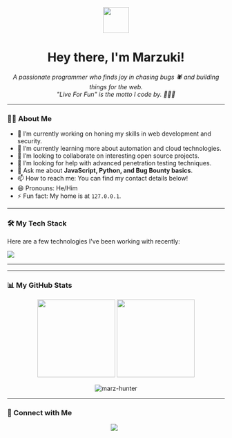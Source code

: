 <div align="center">
  <img src="https://media.giphy.com/media/v1.Y2lkPTc5MGI3NjExN2YyZDNlNGQ0MWM0NmRhMzEwZGU5ZWM5NGE4ZDY3YjU3YzFhNzM1OCZlcD12MV9pbnRlcm5hbF9naWZzX2dpZklkJmN0PWc/IxmG3x1d2J2tW/giphy.gif" width="60" />
  <h1>
    Hey there, I'm Marzuki!
  </h1>
</div>

<div align="center">
  <em>
    A passionate programmer who finds joy in chasing bugs 🕷️ and building things for the web.
    <br />
    "Live For Fun" is the motto I code by. 👨🏻‍💻
  </em>
</div>

---

### 🙋‍♂️ About Me

-   🔭 I’m currently working on honing my skills in web development and security.
-   🌱 I’m currently learning more about automation and cloud technologies.
-   👯 I’m looking to collaborate on interesting open source projects.
-   🤔 I’m looking for help with advanced penetration testing techniques.
-   💬 Ask me about **JavaScript, Python, and Bug Bounty basics**.
-   📫 How to reach me: You can find my contact details below!
-   😄 Pronouns: He/Him
-   ⚡ Fun fact: My home is at `127.0.0.1`.

---

### 🛠️ My Tech Stack

Here are a few technologies I've been working with recently:

<p align="left">
  <a href="https://skillicons.dev">
    <img src="https://skillicons.dev/icons?i=js,html,css,python,bash,git,github,vscode,docker,nodejs" />
  </a>
</p>

---


---

### 📊 My GitHub Stats

<p align="center">
  <img height="180em" src="https://github-readme-stats.vercel.app/api?username=marz-hunter&show_icons=true&theme=dracula&include_all_commits=true&count_private=true"/>
  <img height="180em" src="https://github-readme-stats.vercel.app/api/top-langs/?username=marz-hunter&layout=compact&langs_count=8&theme=dracula"/>
</p>
<p align="center">
  <img align="center" src="https://github-readme-streak-stats.herokuapp.com/?user=marz-hunter&theme=dracula" alt="marz-hunter" />
</p>

---

### 🤝 Connect with Me

<p align="center">
  <a href="https://github.com/marz-hunter"><img src="https://img.shields.io/badge/GitHub-100000?style=for-the-badge&logo=github&logoColor=white" /></a>
   </p>
